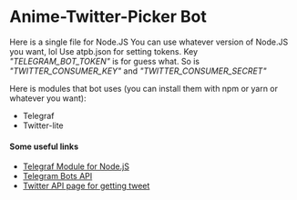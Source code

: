 # Anime-Twitter-Picker Bot
Here is a single file for Node.JS
You can use whatever version of Node.JS you want, lol
Use atpb.json for setting tokens. Key *"TELEGRAM_BOT_TOKEN"* is for guess what. So is *"TWITTER_CONSUMER_KEY"* and *"TWITTER_CONSUMER_SECRET"*

Here is modules that bot uses (you can install them with npm or yarn or whatever you want):
* Telegraf
* Twitter-lite

#### Some useful links
* [Telegraf Module for Node.jS](https://telegraf.js.org/)
* [Telegram Bots API](https://core.telegram.org/bots/api)
* [Twitter API page for getting tweet](https://developer.twitter.com/en/docs/tweets/post-and-engage/api-reference/get-statuses-show-id)

